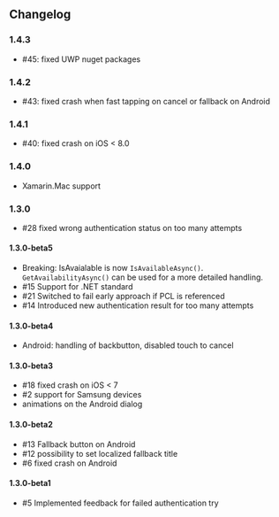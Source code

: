 ## Changelog


### 1.4.3
- #45: fixed UWP nuget packages
### 1.4.2
- #43: fixed crash when fast tapping on cancel or fallback on Android

### 1.4.1
- #40: fixed crash on iOS &lt; 8.0

### 1.4.0
- Xamarin.Mac support
	  
	  
### 1.3.0

- #28 fixed wrong authentication status on too many attempts

#### 1.3.0-beta5
- Breaking: IsAvaialable is now `IsAvailableAsync()`. `GetAvailabilityAsync()` can be used for a more detailed handling.
- #15 Support for .NET standard
- #21 Switched to fail early approach if PCL is referenced
- #14 Introduced new authentication result for too many attempts

#### 1.3.0-beta4
- Android: handling of backbutton, disabled touch to cancel

#### 1.3.0-beta3
- #18 fixed crash on iOS < 7
- #2 support for Samsung devices
- animations on the Android dialog

#### 1.3.0-beta2
- #13 Fallback button on Android
- #12 possibility to set localized fallback title
- #6 fixed crash on Android

#### 1.3.0-beta1
- #5 Implemented feedback for failed authentication try
